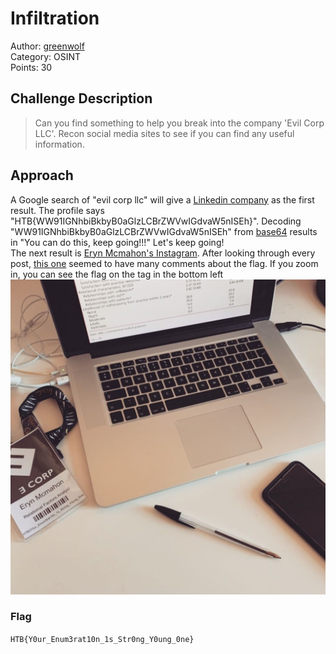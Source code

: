 # Infiltration

Author: [greenwolf](https://app.hackthebox.eu/users/110957)  
Category: OSINT  
Points: 30

## Challenge Description
> Can you find something to help you break into the company 'Evil Corp LLC'. Recon social media sites to see if you can find any useful information.

## Approach
A Google search of "evil corp llc" will give a [Linkedin company](https://www.linkedin.com/company/evil-corp-llc/) as the first result. The profile says "HTB{WW91IGNhbiBkbyB0aGlzLCBrZWVwIGdvaW5nISEh}". Decoding "WW91IGNhbiBkbyB0aGlzLCBrZWVwIGdvaW5nISEh" from [base64](https://www.base64decode.org/) results in "You can do this, keep going!!!" Let's keep going!  
The next result is [Eryn Mcmahon's Instagram](https://www.instagram.com/eryn_mcmahon12). After looking through every post, [this one](https://www.instagram.com/p/BvbnFhTj9YS) seemed to have many comments about the flag. If you zoom in, you can see the flag on the tag in the bottom left
![post](./post.jpg)

### Flag
`HTB{Y0ur_Enum3rat10n_1s_Str0ng_Y0ung_0ne}`